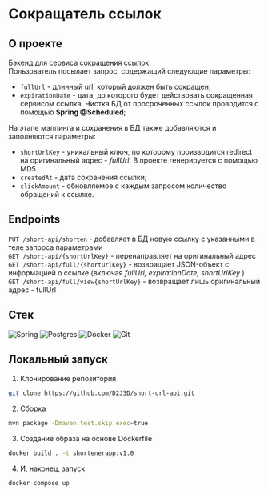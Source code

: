 # Сокращатель ссылок
## О проекте
Бэкенд для сервиса сокращения ссылок.  
Пользователь посылает запрос, содержащий следующие параметры:  
* ```fullUrl``` - длинный url, который должен быть сокращен;
* ```expirationDate``` - дата, до которого будет действовать сокращенная сервисом ссылка. Чистка БД от просроченных ссылок проводится с помощью **Spring @Scheduled**;   
  
На этапе мэппинга и сохранения в БД также добавляются и заполняются параметры:
* ```shortUrlKey``` - уникальный ключ, по которому производится redirect на оригинальный адрес - _fullUrl_. В проекте генерируется с помощью MD5.
* `createdAt` - дата сохранения ссылки;
* `clickAmount` - обновляемое с каждым запросом количество обращений к ссылке.  

## Endpoints
`PUT /short-api/shorten` - добавляет в БД новую ссылку с указанными в теле запроса параметрами  
`GET /short-api/{shortUrlKey}` - перенаправляет на оригинальный адрес  
`GET /short-api/full/{shortUrlKey}` - возвращает JSON-объект c информацией о ссылке (включая _fullUrl, expirationDate, shortUrlKey_ )  
`GET /short-api/full/view{shortUrlKey}` - возвращает лишь оригинальный адрес - fullUrl
## Стек
![Spring](https://img.shields.io/badge/spring-%236DB33F.svg?style=for-the-badge&logo=spring&logoColor=white)
![Postgres](https://img.shields.io/badge/postgres-%23316192.svg?style=for-the-badge&logo=postgresql&logoColor=white)
![Docker](https://img.shields.io/badge/docker-%230db7ed.svg?style=for-the-badge&logo=docker&logoColor=white)
![Git](https://img.shields.io/badge/git-%23F05033.svg?style=for-the-badge&logo=git&logoColor=white)

## Локальный запуск
1. Клонирование репозитория
```sh  
git clone https://github.com/D2J3D/short-url-api.git
```
2. Сборка
```sh  
mvn package -Dmaven.test.skip.exec=true
```
3. Создание образа на основе Dockerfile
```sh  
docker build . -t shortenerapp:v1.0
```
4. И, наконец, запуск
```sh  
docker compose up
```